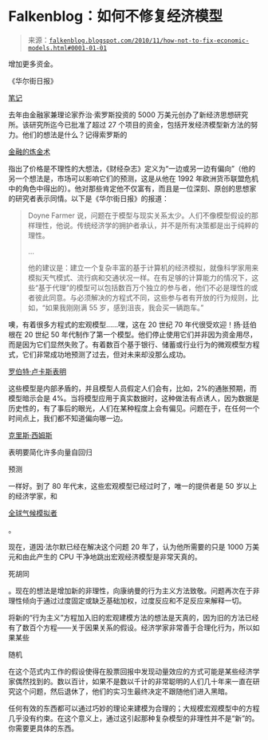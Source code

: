 <!--yml

类别：未分类

日期：2024-05-12 21:15:09

-->

# Falkenblog：如何不修复经济模型

> 来源：[`falkenblog.blogspot.com/2010/11/how-not-to-fix-economic-models.html#0001-01-01`](http://falkenblog.blogspot.com/2010/11/how-not-to-fix-economic-models.html#0001-01-01)

增加更多资金。

《华尔街日报》

[笔记](http://online.wsj.com/article/SB10001424052702303891804575576523458637864.html)

去年由金融家兼理论家乔治·索罗斯投资的 5000 万美元创办了新经济思想研究所。该研究所迄今已批准了超过 27 个项目的资金，包括开发经济模型新方法的努力。他们的想法是什么？记得索罗斯的

[金融的炼金术](http://falkenblog.blogspot.com/2009/03/alchemy-of-finance.html)

指出了价格是不理性的大想法，《财经杂志》定义为“一边或另一边有偏向”（他的另一个想法是，市场可以影响它们的预测，这是从他在 1992 年欧洲货币联盟危机中的角色中得出的）。他对那些肯定他不仅富有，而且是一位深刻、原创的思想家的研究者表示同情。以下是《华尔街日报》的报道：

> Doyne Farmer 说，问题在于模型与现实关系太少。人们不像模型假设的那样理性，他说。传统经济学的拥护者承认，并不是所有决策都是出于纯粹的理性。
> 
> ...
> 
> 他的建议是：建立一个复杂丰富的基于计算机的经济模拟，就像科学家用来模拟天气模式、流行病和交通状况一样。在有足够的计算能力的情况下，这些“基于代理”的模型可以包括数百万个独立的参与者，他们不必是理性的或者彼此同意。与必须解决的方程式不同，这些参与者有开放的行为规则，比如，“如果我刚刚满 55 岁，感到沮丧，我会买一辆跑车。”

噢，有着很多方程式的宏观模型……嘿，这在 20 世纪 70 年代很受欢迎！扬·廷伯根在 20 世纪 50 年代制作了第一个模型。他们停止使用它们并非因为资金用尽，而是因为它们显然失败了。有着数百个基于银行、储蓄或行业行为的微观模型方程式，它们非常成功地预测了过去，但对未来却没那么成功。

[罗伯特·卢卡斯表明](http://en.wikipedia.org/wiki/Lucas_critique)

这些模型是内部矛盾的，并且模型人员假定人们会有，比如，2%的通胀预期，而模型暗示会是 4%。当将模型应用于真实数据时，这种做法有点诱人，因为数据是历史性的，有了事后的眼光，人们在某种程度上会有偏见。问题在于，在任何一个时间点上，我们都不知道偏向哪一边。

[克里斯·西姆斯](http://www.eduardoloria.name/articulos/Sims.pdf)

表明要简化许多向量自回归

预测

一样好。到了 80 年代末，这些宏观模型已经过时了，唯一的提供者是 50 岁以上的经济学家，和

[全球气候模拟者](http://falkenblog.blogspot.com/2009/04/do-global-climate-models-contain.html)

。

现在，道因·法尔默已经在解决这个问题 20 年了，认为他所需要的只是 1000 万美元和由此产生的 CPU 干净地跳出宏观经济模型是非常天真的。 

死胡同

。现在的想法是增加新的非理性，向康纳曼的行为主义方法致敬。问题再次在于非理性倾向于通过过度固定或缺乏基础加权，过度反应和不足反应来解释一切。 

将新的“行为主义”方程加入旧的宏观建模方法的想法是天真的，因为旧的方法已经有了数百个方程——关于因果关系的假设。经济学家非常善于合理化行为，所以如果某些

随机

在这个范式内工作的假设使得在股票回报中发现动量效应的方式可能是某些经济学家偶然找到的。数以百计，如果不是数以千计的非常聪明的人们几十年来一直在研究这个问题，然后退休了，他们的实习生最终决定不跟随他们进入黑暗。 

任何有效的东西都可以通过巧妙的理论来建模为合理的；大规模宏观模型中的方程几乎没有约束。在这个意义上，通过这引起那种复杂模型的非理性并不是“新”的。你需要更具体的东西。 
